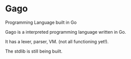 # Gago
Programming Language built in Go

Gago is a interpreted programming language written in Go.

It has a lexer, parser, VM. (not all functioning yet!).

The stdlib is still being built.
